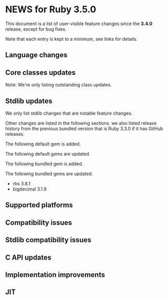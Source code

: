 # NEWS for Ruby 3.5.0

This document is a list of user-visible feature changes
since the **3.4.0** release, except for bug fixes.

Note that each entry is kept to a minimum, see links for details.

## Language changes

## Core classes updates

Note: We're only listing outstanding class updates.

## Stdlib updates

We only list stdlib changes that are notable feature changes.

Other changes are listed in the following sections. we also listed release history from the previous bundled version that is Ruby 3.3.0 if it has GitHub releases.

The following default gem is added.

The following default gems are updated.

The following bundled gem is added.

The following bundled gems are updated.

* rbs 3.8.1
* bigdecimal 3.1.9

## Supported platforms

## Compatibility issues

## Stdlib compatibility issues

## C API updates

## Implementation improvements

## JIT
